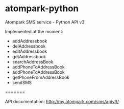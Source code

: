 atompark-python
===============

Atompark SMS service - Python API v3

Implemented at the moment:
  * addAddressbook
  * delAddressbook
  * editAddressbook
  * getAddressbook
  * searchAddressBook
  * addPhoneToAddressBook
  * addPhoneToAddressBook
  * getPhoneFromAddressBook
  * sendSMS

=======

API documentation: http://my.atompark.com/sms/apiv3/
